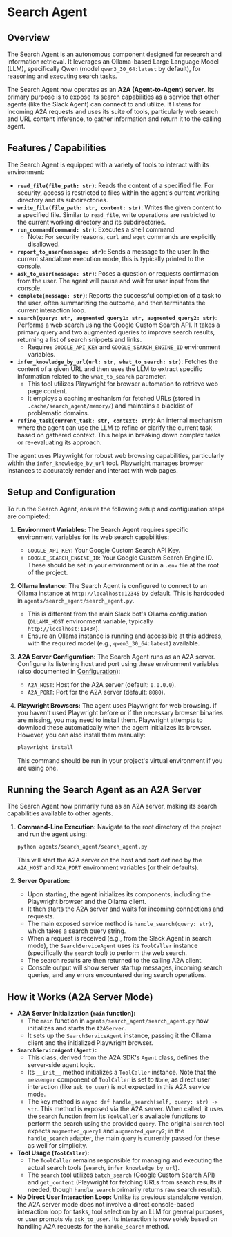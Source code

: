 # Search Agent

## Overview
The Search Agent is an autonomous component designed for research and information retrieval. It leverages an Ollama-based Large Language Model (LLM), specifically Qwen (model `qwen3_30_64:latest` by default), for reasoning and executing search tasks.

The Search Agent now operates as an **A2A (Agent-to-Agent) server**. Its primary purpose is to expose its search capabilities as a service that other agents (like the Slack Agent) can connect to and utilize. It listens for incoming A2A requests and uses its suite of tools, particularly web search and URL content inference, to gather information and return it to the calling agent.

## Features / Capabilities

The Search Agent is equipped with a variety of tools to interact with its environment:

-   **`read_file(file_path: str)`**: Reads the content of a specified file. For security, access is restricted to files within the agent's current working directory and its subdirectories.
-   **`write_file(file_path: str, content: str)`**: Writes the given content to a specified file. Similar to `read_file`, write operations are restricted to the current working directory and its subdirectories.
-   **`run_command(command: str)`**: Executes a shell command.
    *   Note: For security reasons, `curl` and `wget` commands are explicitly disallowed.
-   **`report_to_user(message: str)`**: Sends a message to the user. In the current standalone execution mode, this is typically printed to the console.
-   **`ask_to_user(message: str)`**: Poses a question or requests confirmation from the user. The agent will pause and wait for user input from the console.
-   **`complete(message: str)`**: Reports the successful completion of a task to the user, often summarizing the outcome, and then terminates the current interaction loop.
-   **`search(query: str, augmented_query1: str, augmented_query2: str)`**: Performs a web search using the Google Custom Search API. It takes a primary query and two augmented queries to improve search results, returning a list of search snippets and links.
    *   Requires `GOOGLE_API_KEY` and `GOOGLE_SEARCH_ENGINE_ID` environment variables.
-   **`infer_knowledge_by_url(url: str, what_to_search: str)`**: Fetches the content of a given URL and then uses the LLM to extract specific information related to the `what_to_search` parameter.
    *   This tool utilizes Playwright for browser automation to retrieve web page content.
    *   It employs a caching mechanism for fetched URLs (stored in `.cache/search_agent/memory/`) and maintains a blacklist of problematic domains.
-   **`refine_task(current_task: str, context: str)`**: An internal mechanism where the agent can use the LLM to refine or clarify the current task based on gathered context. This helps in breaking down complex tasks or re-evaluating its approach.

The agent uses Playwright for robust web browsing capabilities, particularly within the `infer_knowledge_by_url` tool. Playwright manages browser instances to accurately render and interact with web pages.

## Setup and Configuration

To run the Search Agent, ensure the following setup and configuration steps are completed:

1.  **Environment Variables:**
    The Search Agent requires specific environment variables for its web search capabilities:
    *   `GOOGLE_API_KEY`: Your Google Custom Search API Key.
    *   `GOOGLE_SEARCH_ENGINE_ID`: Your Google Custom Search Engine ID.
    These should be set in your environment or in a `.env` file at the root of the project.

2.  **Ollama Instance:**
    The Search Agent is configured to connect to an Ollama instance at `http://localhost:12345` by default. This is hardcoded in `agents/search_agent/search_agent.py`.
    *   This is different from the main Slack bot's Ollama configuration (`OLLAMA_HOST` environment variable, typically `http://localhost:11434`).
    *   Ensure an Ollama instance is running and accessible at this address, with the required model (e.g., `qwen3_30_64:latest`) available.

3.  **A2A Server Configuration:**
    The Search Agent runs as an A2A server. Configure its listening host and port using these environment variables (also documented in [Configuration](./configuration.md#search-agent-a2a-server-configuration)):
    *   `A2A_HOST`: Host for the A2A server (default: `0.0.0.0`).
    *   `A2A_PORT`: Port for the A2A server (default: `8080`).

4.  **Playwright Browsers:**
    The agent uses Playwright for web browsing. If you haven't used Playwright before or if the necessary browser binaries are missing, you may need to install them. Playwright attempts to download these automatically when the agent initializes its browser. However, you can also install them manually:
    ```bash
    playwright install
    ```
    This command should be run in your project's virtual environment if you are using one.

## Running the Search Agent as an A2A Server

The Search Agent now primarily runs as an A2A server, making its search capabilities available to other agents.

1.  **Command-Line Execution:**
    Navigate to the root directory of the project and run the agent using:
    ```bash
    python agents/search_agent/search_agent.py
    ```
    This will start the A2A server on the host and port defined by the `A2A_HOST` and `A2A_PORT` environment variables (or their defaults).

2.  **Server Operation:**
    *   Upon starting, the agent initializes its components, including the Playwright browser and the Ollama client.
    *   It then starts the A2A server and waits for incoming connections and requests.
    *   The main exposed service method is `handle_search(query: str)`, which takes a search query string.
    *   When a request is received (e.g., from the Slack Agent in search mode), the `SearchServiceAgent` uses its `ToolCaller` instance (specifically the `search` tool) to perform the web search.
    *   The search results are then returned to the calling A2A client.
    *   Console output will show server startup messages, incoming search queries, and any errors encountered during search operations.

## How it Works (A2A Server Mode)

-   **A2A Server Initialization (`main` function):**
    *   The `main` function in `agents/search_agent/search_agent.py` now initializes and starts the `A2AServer`.
    *   It sets up the `SearchServiceAgent` instance, passing it the Ollama client and the initialized Playwright browser.
-   **`SearchServiceAgent(Agent)`:**
    *   This class, derived from the A2A SDK's `Agent` class, defines the server-side agent logic.
    *   Its `__init__` method initializes a `ToolCaller` instance. Note that the `messenger` component of `ToolCaller` is set to `None`, as direct user interaction (like `ask_to_user`) is not expected in this A2A service mode.
    *   The key method is `async def handle_search(self, query: str) -> str`. This method is exposed via the A2A server. When called, it uses the `search` function from its `ToolCaller`'s available functions to perform the search using the provided `query`. The original `search` tool expects `augmented_query1` and `augmented_query2`; in the `handle_search` adapter, the main `query` is currently passed for these as well for simplicity.
-   **Tool Usage (`ToolCaller`):**
    *   The `ToolCaller` remains responsible for managing and executing the actual search tools (`search`, `infer_knowledge_by_url`).
    *   The `search` tool utilizes `batch_search` (Google Custom Search API) and `get_content` (Playwright for fetching URLs from search results if needed, though `handle_search` primarily returns raw search results).
-   **No Direct User Interaction Loop:** Unlike its previous standalone version, the A2A server mode does not involve a direct console-based interaction loop for tasks, tool selection by an LLM for general purposes, or user prompts via `ask_to_user`. Its interaction is now solely based on handling A2A requests for the `handle_search` method.
